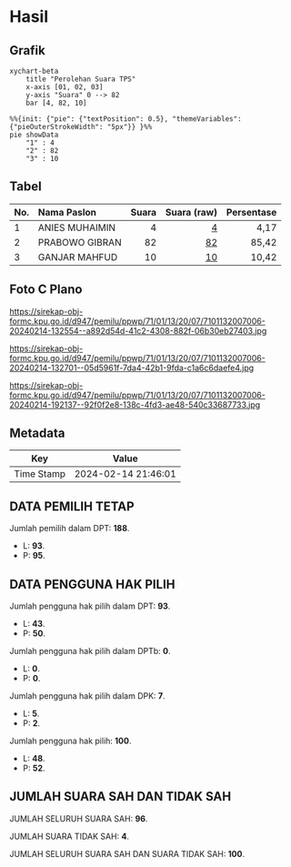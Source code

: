 # Hasil

## Grafik

```mermaid
xychart-beta
    title "Perolehan Suara TPS"
    x-axis [01, 02, 03]
    y-axis "Suara" 0 --> 82
    bar [4, 82, 10]
```

```mermaid
%%{init: {"pie": {"textPosition": 0.5}, "themeVariables": {"pieOuterStrokeWidth": "5px"}} }%%
pie showData
    "1" : 4
    "2" : 82
    "3" : 10
```

## Tabel

| No. | Nama Paslon    | Suara | Suara (raw) | Persentase |
|:--- |:-------------- | -----:| -----------:| ----------:|
| 1   | ANIES MUHAIMIN | 4     | [4][p-1]    | 4,17       |
| 2   | PRABOWO GIBRAN | 82    | [82][p-2]   | 85,42      |
| 3   | GANJAR MAHFUD  | 10    | [10][p-3]   | 10,42      |


[p-1]: https://github.com/gigit-pemilu/pemilu-2024-71-sulawesi-utara/blob/main/pilpres/hitung-suara/sub/71-sulawesi-utara/sub/01-bolaang-mongondow/sub/13-bolaang/sub/2007-inobonto-ii/sub/006-tps/sub/paslon-1.txt
[p-2]: https://github.com/gigit-pemilu/pemilu-2024-71-sulawesi-utara/blob/main/pilpres/hitung-suara/sub/71-sulawesi-utara/sub/01-bolaang-mongondow/sub/13-bolaang/sub/2007-inobonto-ii/sub/006-tps/sub/paslon-2.txt
[p-3]: https://github.com/gigit-pemilu/pemilu-2024-71-sulawesi-utara/blob/main/pilpres/hitung-suara/sub/71-sulawesi-utara/sub/01-bolaang-mongondow/sub/13-bolaang/sub/2007-inobonto-ii/sub/006-tps/sub/paslon-3.txt

## Foto C Plano

https://sirekap-obj-formc.kpu.go.id/d947/pemilu/ppwp/71/01/13/20/07/7101132007006-20240214-132554--a892d54d-41c2-4308-882f-06b30eb27403.jpg

https://sirekap-obj-formc.kpu.go.id/d947/pemilu/ppwp/71/01/13/20/07/7101132007006-20240214-132701--05d5961f-7da4-42b1-9fda-c1a6c6daefe4.jpg

https://sirekap-obj-formc.kpu.go.id/d947/pemilu/ppwp/71/01/13/20/07/7101132007006-20240214-192137--92f0f2e8-138c-4fd3-ae48-540c33687733.jpg


## Metadata

| Key        | Value               |
| ---------- | ------------------- |
| Time Stamp | 2024-02-14 21:46:01 |


## DATA PEMILIH TETAP

Jumlah pemilih dalam DPT: **188**.
 * L: **93**.
 * P: **95**.

## DATA PENGGUNA HAK PILIH

Jumlah pengguna hak pilih dalam DPT: **93**.
 * L: **43**.
 * P: **50**.

Jumlah pengguna hak pilih dalam DPTb: **0**.
 * L: **0**.
 * P: **0**.

Jumlah pengguna hak pilih dalam DPK: **7**.
 * L: **5**.
 * P: **2**.

Jumlah pengguna hak pilih: **100**.
 * L: **48**.
 * P: **52**.

## JUMLAH SUARA SAH DAN TIDAK SAH

JUMLAH SELURUH SUARA SAH: **96**.

JUMLAH SUARA TIDAK SAH: **4**.

JUMLAH SELURUH SUARA SAH DAN SUARA TIDAK SAH: **100**.


